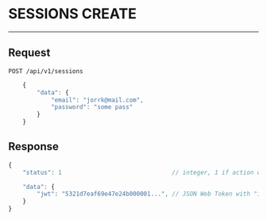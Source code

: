 # SESSIONS CREATE
-----------------

## Request

    POST /api/v1/sessions

```javascript
    {
        "data": {
            "email": "jorrk@mail.com",
            "password": "some pass"
        }
    }
```

## Response

```javascript
{
    "status": 1                               // integer, 1 if action was successful, otherwise 0

    "data": {
        "jwt": "5321d7eaf69e47e24b000001...", // JSON Web Token with "id", "login"
    }
}
```